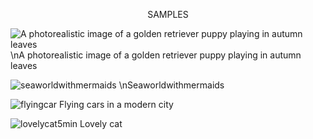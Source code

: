 <p align="center">SAMPLES</p>

![A photorealistic image of a golden retriever puppy playing in autumn leaves](https://github.com/user-attachments/assets/3a127106-ce07-4ce8-acfd-6dde779cb060)
\nA photorealistic image of a golden retriever puppy playing in autumn leaves

![seaworldwithmermaids](https://github.com/user-attachments/assets/117a730a-a852-4729-9976-32a5fbad6f61)
\nSeaworldwithmermaids

![flyingcar](https://github.com/user-attachments/assets/b21939f0-7297-420e-90ad-2cd832f55127)
Flying cars in a modern city

![lovelycat5min](https://github.com/user-attachments/assets/094f2873-1672-4800-a808-a154aa4238e3)
Lovely cat
